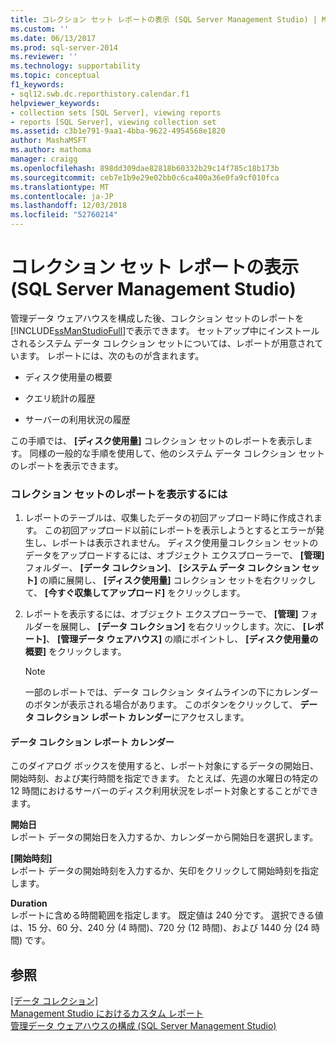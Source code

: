 ```yaml
---
title: コレクション セット レポートの表示 (SQL Server Management Studio) | Microsoft Docs
ms.custom: ''
ms.date: 06/13/2017
ms.prod: sql-server-2014
ms.reviewer: ''
ms.technology: supportability
ms.topic: conceptual
f1_keywords:
- sql12.swb.dc.reporthistory.calendar.f1
helpviewer_keywords:
- collection sets [SQL Server], viewing reports
- reports [SQL Server], viewing collection set
ms.assetid: c3b1e791-9aa1-4bba-9622-4954568e1820
author: MashaMSFT
ms.author: mathoma
manager: craigg
ms.openlocfilehash: 898dd309dae82818b60332b29c14f785c18b173b
ms.sourcegitcommit: ceb7e1b9e29e02bb0c6ca400a36e0fa9cf010fca
ms.translationtype: MT
ms.contentlocale: ja-JP
ms.lasthandoff: 12/03/2018
ms.locfileid: "52760214"
---
```

# <a name="view-a-collection-set-report-sql-server-management-studio"></a>コレクション セット レポートの表示 (SQL Server Management Studio)
  管理データ ウェアハウスを構成した後、コレクション セットのレポートを [!INCLUDE[ssManStudioFull](../../includes/ssmanstudiofull-md.md)]で表示できます。 セットアップ中にインストールされるシステム データ コレクション セットについては、レポートが用意されています。 レポートには、次のものが含まれます。  
  
-   ディスク使用量の概要  
  
-   クエリ統計の履歴  
  
-   サーバーの利用状況の履歴  
  
 この手順では、 **[ディスク使用量]** コレクション セットのレポートを表示します。 同様の一般的な手順を使用して、他のシステム データ コレクション セットのレポートを表示できます。  
  
### <a name="to-view-a-collection-set-report"></a>コレクション セットのレポートを表示するには  
  
1.  レポートのテーブルは、収集したデータの初回アップロード時に作成されます。 この初回アップロード以前にレポートを表示しようとするとエラーが発生し、レポートは表示されません。 ディスク使用量コレクション セットのデータをアップロードするには、オブジェクト エクスプローラーで、 **[管理]** フォルダー、 **[データ コレクション]**、 **[システム データ コレクション セット]** の順に展開し、 **[ディスク使用量]** コレクション セットを右クリックして、 **[今すぐ収集してアップロード]** をクリックします。  
  
2.  レポートを表示するには、オブジェクト エクスプローラーで、 **[管理]** フォルダーを展開し、 **[データ コレクション]** を右クリックします。次に、 **[レポート]**、 **[管理データ ウェアハウス]** の順にポイントし、 **[ディスク使用量の概要]** をクリックします。  
  
    > [!NOTE]  
    >  一部のレポートでは、データ コレクション タイムラインの下にカレンダーのボタンが表示される場合があります。 このボタンをクリックして、 **データ コレクション レポート カレンダー**にアクセスします。  
  
#### <a name="data-collection-report-calendar"></a>データ コレクション レポート カレンダー  
 このダイアログ ボックスを使用すると、レポート対象にするデータの開始日、開始時刻、および実行時間を指定できます。 たとえば、先週の水曜日の特定の 12 時間におけるサーバーのディスク利用状況をレポート対象とすることができます。  
  
 **開始日**  
 レポート データの開始日を入力するか、カレンダーから開始日を選択します。  
  
 **[開始時刻]**  
 レポート データの開始時刻を入力するか、矢印をクリックして開始時刻を指定します。  
  
 **Duration**  
 レポートに含める時間範囲を指定します。 既定値は 240 分です。 選択できる値は、15 分、60 分、240 分 (4 時間)、720 分 (12 時間)、および 1440 分 (24 時間) です。  
  
## <a name="see-also"></a>参照  
 [[データ コレクション]](data-collection.md)   
 [Management Studio におけるカスタム レポート](../../ssms/object/custom-reports-in-management-studio.md)   
 [管理データ ウェアハウスの構成 &#40;SQL Server Management Studio&#41;](configure-the-management-data-warehouse-sql-server-management-studio.md)  
  
  
